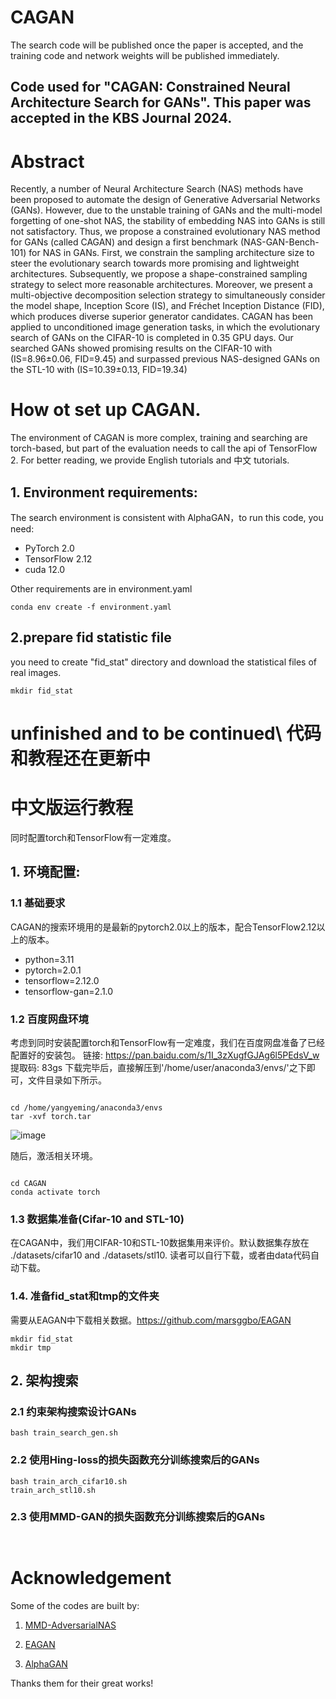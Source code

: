 # CAGAN

The search code will be published once the paper is accepted, and the training code and network weights will be published immediately.
## Code used for "CAGAN: Constrained Neural Architecture Search for GANs". This paper was accepted in the KBS Journal 2024. 

# Abstract
Recently, a number of Neural Architecture Search (NAS) methods have been proposed to automate the design of Generative Adversarial Networks (GANs). However, due to the unstable training of GANs and the multi-model forgetting of one-shot NAS, the stability of embedding NAS into GANs is still not satisfactory. Thus, we propose a constrained evolutionary NAS method for GANs (called CAGAN) and design a first benchmark (NAS-GAN-Bench-101) for NAS in GANs. First, we constrain the sampling architecture size to steer the evolutionary search towards more promising and lightweight architectures. Subsequently, we propose a shape-constrained sampling strategy to select more reasonable architectures. Moreover, we present a multi-objective decomposition selection strategy to simultaneously consider the model shape, Inception Score (IS), and Fréchet Inception Distance (FID), which produces diverse superior generator candidates. CAGAN has been applied to unconditioned image generation tasks, in which the evolutionary search of GANs on the CIFAR-10 is completed in 0.35 GPU days. Our searched GANs showed promising results on the CIFAR-10 with (IS=8.96±0.06, FID=9.45) and surpassed previous NAS-designed GANs on the STL-10 with (IS=10.39±0.13, FID=19.34)

# How ot set up CAGAN.  
The environment of CAGAN is more complex, training and searching are torch-based, but part of the evaluation needs to call the api of TensorFlow 2. For better reading, we provide English tutorials and 中文 tutorials.
## 1. Environment requirements:
The search environment is consistent with AlphaGAN，to run this code, you need:  
- PyTorch 2.0
- TensorFlow 2.12
- cuda 12.0  

Other requirements are in environment.yaml 

<!-- install code  -->
<pre><code>conda env create -f environment.yaml
</code></pre>

## 2.prepare fid statistic file
you need to create "fid_stat" directory and download the statistical files of real images.
<pre><code>mkdir fid_stat
</code></pre>


# unfinished and to be continued\ 代码和教程还在更新中

# 中文版运行教程 
同时配置torch和TensorFlow有一定难度。
## 1. 环境配置:
### 1.1 基础要求
CAGAN的搜索环境用的是最新的pytorch2.0以上的版本，配合TensorFlow2.12以上的版本。
- python=3.11
- pytorch=2.0.1
- tensorflow=2.12.0
- tensorflow-gan=2.1.0

### 1.2 百度网盘环境
考虑到同时安装配置torch和TensorFlow有一定难度，我们在百度网盘准备了已经配置好的安装包。
链接: https://pan.baidu.com/s/1I_3zXugfGJAg6l5PEdsV_w 提取码: 83gs 
下载完毕后，直接解压到'/home/user/anaconda3/envs/'之下即可，文件目录如下所示。
<pre><code>
cd /home/yangyeming/anaconda3/envs
tar -xvf torch.tar
</code></pre>
![image](https://github.com/user-attachments/assets/c85ea01b-ac3b-4b81-8fea-a8e990af247b)

随后，激活相关环境。
<pre><code>
cd CAGAN
conda activate torch 
</code></pre>

### 1.3 数据集准备(Cifar-10 and STL-10)
在CAGAN中，我们用CIFAR-10和STL-10数据集用来评价。默认数据集存放在 ./datasets/cifar10 and ./datasets/stl10.
读者可以自行下载，或者由data代码自动下载。 

### 1.4. 准备fid_stat和tmp的文件夹
需要从EAGAN中下载相关数据。https://github.com/marsggbo/EAGAN
<pre><code>mkdir fid_stat
mkdir tmp
</code></pre>

## 2. 架构搜索
### 2.1 约束架构搜索设计GANs
<pre><code>bash train_search_gen.sh
</code></pre>

### 2.2 使用Hing-loss的损失函数充分训练搜索后的GANs
<pre><code>bash train_arch_cifar10.sh
train_arch_stl10.sh
</code></pre>

### 2.3 使用MMD-GAN的损失函数充分训练搜索后的GANs
<pre><code> 
</code></pre>

# Acknowledgement
Some of the codes are built by:

1. [MMD-AdversarialNAS](https://ieeexplore.ieee.org/document/10446488)

2. [EAGAN](https://github.com/marsggbo/EAGAN)

3. [AlphaGAN](https://github.com/yuesongtian/AlphaGAN)

Thanks them for their great works!
